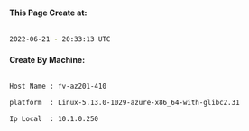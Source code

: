
   
#### This Page Create at:

```bash

2022-06-21 - 20:33:13 UTC

```

#### Create By Machine:

```bash

Host Name : fv-az201-410

platform  : Linux-5.13.0-1029-azure-x86_64-with-glibc2.31

Ip Local  : 10.1.0.250

```

